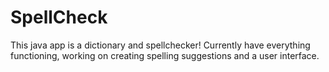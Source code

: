 # SpellCheck
This java app is a dictionary and spellchecker!
Currently have everything functioning, working on creating spelling suggestions and a user interface.
